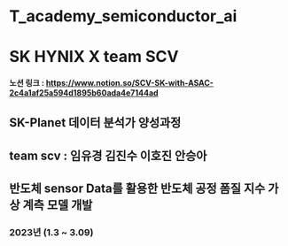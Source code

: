 # T_academy_semiconductor_ai

# SK HYNIX X team SCV
#### 노션 링크 : https://www.notion.so/SCV-SK-with-ASAC-2c4a1af25a594d1895b60ada4e7144ad
## SK-Planet 데이터 분석가 양성과정 
## team scv : 임유경 김진수 이호진 안승아 
## 반도체 sensor Data를 활용한 반도체 공정 폼질 지수 가상 계측 모델 개발 
### 2023년 (1.3 ~ 3.09)

